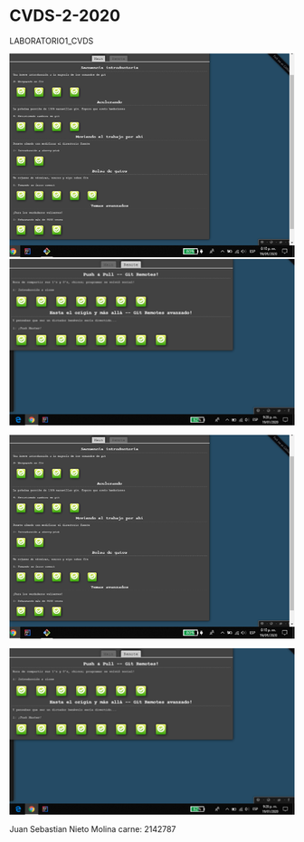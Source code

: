 # CVDS-2-2020
LABORATORIO1_CVDS

<img src="Imagenes/mainSebastianNieto.PNG" width="600">

<img src="Imagenes/remoteSebastianNieto.PNG" width="600">

![](Imagenes/mainSebastianNieto.PNG)

![](Imagenes/remoteSebastianNieto.PNG)

Juan Sebastian Nieto Molina carne: 2142787

